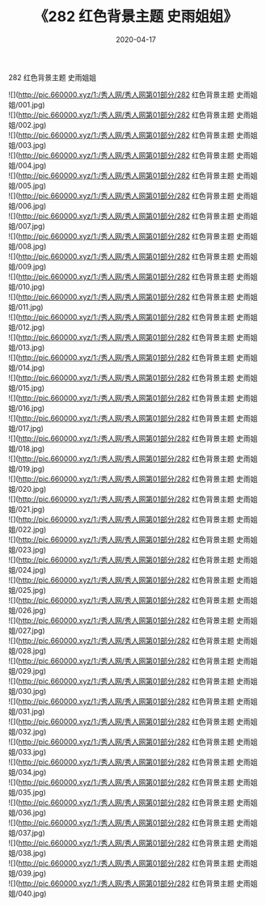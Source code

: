 ﻿---
layout: post
title:  《282 红色背景主题 史雨姐姐》
date:   2020-04-17
img: http://pic.660000.xyz/1:/秀人网/秀人网第01部分/282 红色背景主题 史雨姐姐/000.jpg
categories: [美女, 清纯, 唯美]
---

282 红色背景主题 史雨姐姐

  ![](http://pic.660000.xyz/1:/秀人网/秀人网第01部分/282 红色背景主题 史雨姐姐/001.jpg) <br> ![](http://pic.660000.xyz/1:/秀人网/秀人网第01部分/282 红色背景主题 史雨姐姐/002.jpg) <br> ![](http://pic.660000.xyz/1:/秀人网/秀人网第01部分/282 红色背景主题 史雨姐姐/003.jpg) <br> ![](http://pic.660000.xyz/1:/秀人网/秀人网第01部分/282 红色背景主题 史雨姐姐/004.jpg) <br> ![](http://pic.660000.xyz/1:/秀人网/秀人网第01部分/282 红色背景主题 史雨姐姐/005.jpg) <br> ![](http://pic.660000.xyz/1:/秀人网/秀人网第01部分/282 红色背景主题 史雨姐姐/006.jpg) <br> ![](http://pic.660000.xyz/1:/秀人网/秀人网第01部分/282 红色背景主题 史雨姐姐/007.jpg) <br> ![](http://pic.660000.xyz/1:/秀人网/秀人网第01部分/282 红色背景主题 史雨姐姐/008.jpg) <br> ![](http://pic.660000.xyz/1:/秀人网/秀人网第01部分/282 红色背景主题 史雨姐姐/009.jpg) <br> ![](http://pic.660000.xyz/1:/秀人网/秀人网第01部分/282 红色背景主题 史雨姐姐/010.jpg) <br> ![](http://pic.660000.xyz/1:/秀人网/秀人网第01部分/282 红色背景主题 史雨姐姐/011.jpg) <br> ![](http://pic.660000.xyz/1:/秀人网/秀人网第01部分/282 红色背景主题 史雨姐姐/012.jpg) <br> ![](http://pic.660000.xyz/1:/秀人网/秀人网第01部分/282 红色背景主题 史雨姐姐/013.jpg) <br> ![](http://pic.660000.xyz/1:/秀人网/秀人网第01部分/282 红色背景主题 史雨姐姐/014.jpg) <br> ![](http://pic.660000.xyz/1:/秀人网/秀人网第01部分/282 红色背景主题 史雨姐姐/015.jpg) <br> ![](http://pic.660000.xyz/1:/秀人网/秀人网第01部分/282 红色背景主题 史雨姐姐/016.jpg) <br> ![](http://pic.660000.xyz/1:/秀人网/秀人网第01部分/282 红色背景主题 史雨姐姐/017.jpg) <br> ![](http://pic.660000.xyz/1:/秀人网/秀人网第01部分/282 红色背景主题 史雨姐姐/018.jpg) <br> ![](http://pic.660000.xyz/1:/秀人网/秀人网第01部分/282 红色背景主题 史雨姐姐/019.jpg) <br> ![](http://pic.660000.xyz/1:/秀人网/秀人网第01部分/282 红色背景主题 史雨姐姐/020.jpg) <br> ![](http://pic.660000.xyz/1:/秀人网/秀人网第01部分/282 红色背景主题 史雨姐姐/021.jpg) <br> ![](http://pic.660000.xyz/1:/秀人网/秀人网第01部分/282 红色背景主题 史雨姐姐/022.jpg) <br> ![](http://pic.660000.xyz/1:/秀人网/秀人网第01部分/282 红色背景主题 史雨姐姐/023.jpg) <br> ![](http://pic.660000.xyz/1:/秀人网/秀人网第01部分/282 红色背景主题 史雨姐姐/024.jpg) <br> ![](http://pic.660000.xyz/1:/秀人网/秀人网第01部分/282 红色背景主题 史雨姐姐/025.jpg) <br> ![](http://pic.660000.xyz/1:/秀人网/秀人网第01部分/282 红色背景主题 史雨姐姐/026.jpg) <br> ![](http://pic.660000.xyz/1:/秀人网/秀人网第01部分/282 红色背景主题 史雨姐姐/027.jpg) <br> ![](http://pic.660000.xyz/1:/秀人网/秀人网第01部分/282 红色背景主题 史雨姐姐/028.jpg) <br> ![](http://pic.660000.xyz/1:/秀人网/秀人网第01部分/282 红色背景主题 史雨姐姐/029.jpg) <br> ![](http://pic.660000.xyz/1:/秀人网/秀人网第01部分/282 红色背景主题 史雨姐姐/030.jpg) <br> ![](http://pic.660000.xyz/1:/秀人网/秀人网第01部分/282 红色背景主题 史雨姐姐/031.jpg) <br> ![](http://pic.660000.xyz/1:/秀人网/秀人网第01部分/282 红色背景主题 史雨姐姐/032.jpg) <br> ![](http://pic.660000.xyz/1:/秀人网/秀人网第01部分/282 红色背景主题 史雨姐姐/033.jpg) <br> ![](http://pic.660000.xyz/1:/秀人网/秀人网第01部分/282 红色背景主题 史雨姐姐/034.jpg) <br> ![](http://pic.660000.xyz/1:/秀人网/秀人网第01部分/282 红色背景主题 史雨姐姐/035.jpg) <br> ![](http://pic.660000.xyz/1:/秀人网/秀人网第01部分/282 红色背景主题 史雨姐姐/036.jpg) <br> ![](http://pic.660000.xyz/1:/秀人网/秀人网第01部分/282 红色背景主题 史雨姐姐/037.jpg) <br> ![](http://pic.660000.xyz/1:/秀人网/秀人网第01部分/282 红色背景主题 史雨姐姐/038.jpg) <br> ![](http://pic.660000.xyz/1:/秀人网/秀人网第01部分/282 红色背景主题 史雨姐姐/039.jpg) <br> ![](http://pic.660000.xyz/1:/秀人网/秀人网第01部分/282 红色背景主题 史雨姐姐/040.jpg) <br>